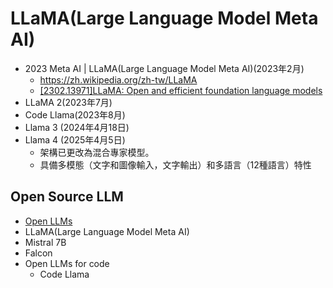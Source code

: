 # LLaMA(Large Language Model Meta AI)  
- 2023 Meta AI | LLaMA(Large Language Model Meta AI)(2023年2月)
  - https://zh.wikipedia.org/zh-tw/LLaMA
  - [[2302.13971]LLaMA: Open and efficient foundation language models](https://arxiv.org/abs/2302.13971)
- LLaMA 2(2023年7月)
- Code Llama(2023年8月)
- Llama 3 (2024年4月18日)
- Llama 4 (2025年4月5日)
  - 架構已更改為混合專家模型。
  - 具備多模態（文字和圖像輸入，文字輸出）和多語言（12種語言）特性
## Open Source LLM
- [Open LLMs](https://github.com/eugeneyan/open-llms)
- LLaMA(Large Language Model Meta AI) 
- Mistral 7B
- Falcon
- Open LLMs for code
  - Code Llama 

## 
